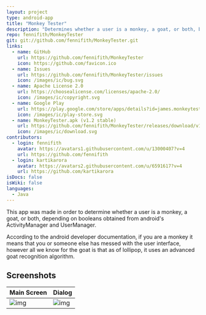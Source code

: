 ```yaml
---
layout: project
type: android-app
title: "Monkey Tester"
description: "Determines whether a user is a monkey, a goat, or both, based on values obtained from android's ActivityManager and UserManager."
repo: fennifith/MonkeyTester
git: git://github.com/fennifith/MonkeyTester.git
links:
  - name: GitHub
    url: https://github.com/fennifith/MonkeyTester
    icon: https://github.com/favicon.ico
  - name: Issues
    url: https://github.com/fennifith/MonkeyTester/issues
    icon: /images/ic/bug.svg
  - name: Apache License 2.0
    url: https://choosealicense.com/licenses/apache-2.0/
    icon: /images/ic/copyright.svg
  - name: Google Play
    url: https://play.google.com/store/apps/details?id=james.monkeytester
    icon: /images/ic/play-store.svg
  - name: MonkeyTester.apk (v1.2 stable)
    url: https://github.com/fennifith/MonkeyTester/releases/download/v1.2/MonkeyTester.apk
    icon: /images/ic/download.svg
contributors:
  - login: fennifith
    avatar: https://avatars1.githubusercontent.com/u/13000407?v=4
    url: https://github.com/fennifith
  - login: kartikarora
    avatar: https://avatars2.githubusercontent.com/u/6591617?v=4
    url: https://github.com/kartikarora
isDocs: false
isWiki: false
languages:
  - Java
---
```


This app was made in order to determine whether a user is a monkey, a goat, or both, depending on booleans obtained from android's ActivityManager and UserManager.

According to the android developer documentation, if you are a monkey it means that you or someone else has messed with the user interface, however all we know for the goat is that as of lollipop, it uses an advanced goat recognition algorithm.

## Screenshots

|Main Screen|Dialog|
|-----|-----|
|![img](https://raw.githubusercontent.com/fennifith/MonkeyTester/master/./.github/images/main.png?raw=true)|![img](https://raw.githubusercontent.com/fennifith/MonkeyTester/master/./.github/images/dialog.png?raw=true)|
